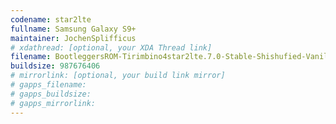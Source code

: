 ```yaml
---
codename: star2lte
fullname: Samsung Galaxy S9+
maintainer: JochenSplifficus
# xdathread: [optional, your XDA Thread link]
filename: BootleggersROM-Tirimbino4star2lte.7.0-Stable-Shishufied-Vanilla-20230220-165152.zip
buildsize: 987676406
# mirrorlink: [optional, your build link mirror]
# gapps_filename:
# gapps_buildsize:
# gapps_mirrorlink:
---
```

